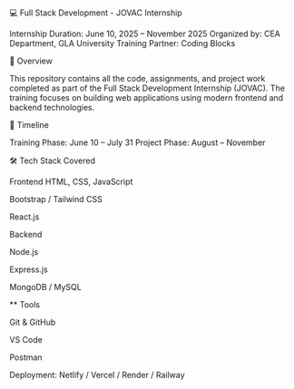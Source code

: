 💻 Full Stack Development - JOVAC Internship

Internship Duration: June 10, 2025 – November 2025
Organized by: CEA Department, GLA University
Training Partner: Coding Blocks

📌 Overview

This repository contains all the code, assignments, and project work completed as part of the Full Stack Development Internship (JOVAC). The training focuses on building web applications using modern frontend and backend technologies.

📅 Timeline

Training Phase: June 10 – July 31
Project Phase: August – November

🛠️ Tech Stack Covered

Frontend
HTML, CSS, JavaScript

Bootstrap / Tailwind CSS

React.js

Backend

Node.js

Express.js

MongoDB / MySQL

** Tools

Git & GitHub

VS Code

Postman

Deployment: Netlify / Vercel / Render / Railway

